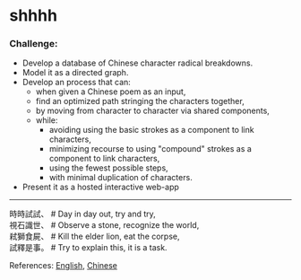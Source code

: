 # shhhh

### Challenge:
- Develop a database of Chinese character radical breakdowns.
- Model it as a directed graph.
- Develop an process that can:
    - when given a Chinese poem as an input,
    - find an optimized path stringing the characters together,
    - by moving from character to character via shared components,
    - while:
        - avoiding using the basic strokes as a component to link characters,
        - minimizing recourse to using "compound" strokes as a component to link characters,
        - using the fewest possible steps,
        - with minimal duplication of characters.
- Present it as a hosted interactive web-app

---

時時試試、 # Day in day out, try and try,  
視石識世、 # Observe a stone, recognize the world,  
弒獅食屍、 # Kill the elder lion, eat the corpse,  
試釋是事。 # Try to explain this, it is a task.  

References: [English](https://reslater.blogspot.com/2020/04/what-does-it-mean-interpreting-riddle.html), [Chinese](https://zh.wikipedia.org/zh/%E6%96%BD%E6%B0%8F%E9%A3%9F%E7%8D%85%E5%8F%B2)
